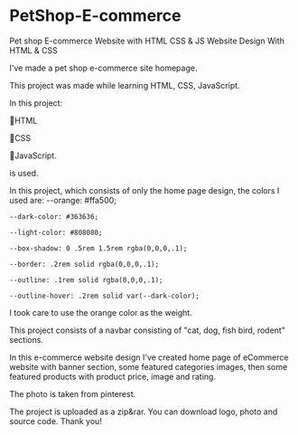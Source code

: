 # PetShop-E-commerce
Pet shop E-commerce Website with HTML CSS &amp; JS
Website Design With HTML & CSS

I've made a pet shop e-commerce site homepage.

This project was made while learning HTML, CSS, JavaScript.

In this project:

🎯HTML

🎯CSS

🎯JavaScript.

is used.

In this project, which consists of only the home page design, the colors I used are:
    --orange: #ffa500;
    
    --dark-color: #363636;
    
    --light-color: #808080;
    
    --box-shadow: 0 .5rem 1.5rem rgba(0,0,0,.1);
    
    --border: .2rem solid rgba(0,0,0,.1);
    
    --outline: .1rem solid rgba(0,0,0,.1);
    
    --outline-hover: .2rem solid var(--dark-color);
    
I took care to use the orange color as the weight.


This project consists of a navbar consisting of "cat, dog, fish bird, rodent" sections.

In this e-commerce website design I've created home page of eCommerce website with banner section, some featured categories images, then some featured products with product price, image and rating. 

The photo is taken from pinterest.

The project is uploaded as a zip&rar. You can download logo, photo and source code. Thank you!

